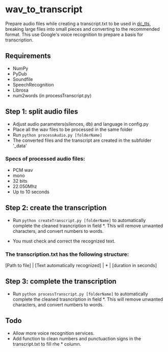 # wav_to_transcript

Prepare audio files while creating a transcript.txt to be used in [dc_tts](https://github.com/Kyubyong/dc_tts), breaking large files into small pieces and converting to the recommended format. This use Google's voice recognition to prepare a basis for transcription.

## Requirements
* NumPy
* PyDub
* Soundfile
* SpeechRecognition
* Librosa
* num2words (in processTranscript.py)

## Step 1: split audio files
* Adjust audio parameters(silences, db) and language in config.py
* Place all the wav files to be processed in the same folder
* Run `python processAudio.py [folderName]`
* The converted files and the transcript are created in the subfolder '_data'

### Specs of processed audio files:
* PCM wav
* mono
* 32 bits
* 22.050Mhz
* Up to 10 seconds

## Step 2: create the transcription
* Run `python createTranscript.py [folderName]` to automatically complete the cleaned trasncription in field *. This will remove unwanted characters, and convert numbers to words.

* You must check and correct the recognized text.

### The transcription.txt has the following structure:
[Path to file] | [Text automatically recognized] | * | [duration in seconds]<br>

## Step 3: complete the transcription
* Run `python processTranscript.py [folderName]` to automatically complete the cleaned trasncription in field *. This will remove unwanted characters, and convert numbers to words.



## Todo
- Allow more voice recognition services.
- Add function to clean numbers and punctuaction signs in the transcript.txt to fill rhe * column.